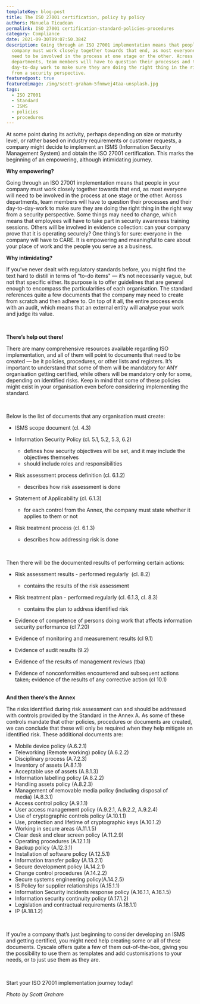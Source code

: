 ```yaml
---
templateKey: blog-post
title: The ISO 27001 certification, policy by policy
authors: Manuela Ticudean
permalink: ISO 27001 certification-standard-policies-procedures
category: Compliance
date: 2021-09-30T09:07:50.384Z
description: Going through an ISO 27001 implementation means that people in your
  company must work closely together towards that end, as most everyone will
  need to be involved in the process at one stage or the other. Across
  departments, team members will have to question their processes and their
  day-to-day work to make sure they are doing the right thing in the right way
  from a security perspective.
featuredpost: true
featuredimage: /img/scott-graham-5fnmwej4taa-unsplash.jpg
tags:
  - ISO 27001
  - Standard
  - ISMS
  - policies
  - procedures
---
```

<!--StartFragment-->

At some point during its activity, perhaps depending on size or maturity level, or rather based on industry requirements or customer requests, a company might decide to implement an ISMS (Information Security Management System) and obtain the ISO 27001 certification. This marks the beginning of an empowering, although intimidating journey.

**Why empowering?**

Going through an ISO 27001 implementation means that people in your company must work closely together towards that end, as most everyone will need to be involved in the process at one stage or the other. Across departments, team members will have to question their processes and their day-to-day-work to make sure they are doing the right thing in the right way from a security perspective. Some things may need to change, which means that employees will have to take part in security awareness training sessions. Others will be involved in evidence collection: can your company prove that it is operating securely? One thing’s for sure: everyone in the company will have to CARE. It is empowering and meaningful to care about your place of work and the people you serve as a business.

**Why intimidating?**

If you’ve never dealt with regulatory standards before, you might find the text hard to distill in terms of “to-do items" — it’s not necessarily vague, but not that specific either. Its purpose is to offer guidelines that are general enough to encompass the particularities of each organisation. The standard references quite a few documents that the company may need to create from scratch and then adhere to. On top of it all, the entire process ends with an audit, which means that an external entity will analyse your work and judge its value.

 

**There’s help out there!**

There are many comprehensive resources available regarding ISO implementation, and all of them will point to documents that need to be created — be it policies, procedures, or other lists and registers. It’s important to understand that some of them will be mandatory for ANY organisation getting certified, while others will be mandatory only for some, depending on identified risks. Keep in mind that some of these policies might exist in your organisation even before considering implementing the standard.

 

Below is the list of documents that any organisation must create:

* ISMS scope document (cl. 4.3) 
* Information Security Policy (cl. 5.1, 5.2, 5.3, 6.2) 

  * defines how security objectives will be set, and it may include the objectives themselves
  * should include roles and responsibilities
* Risk assessment process definition (cl. 6.1.2) 

  * describes how risk assessment is done
* Statement of Applicability (cl. 6.1.3)

  * for each control from the Annex, the company must state whether it applies to them or not
* Risk treatment process (cl. 6.1.3)

  * describes how addressing risk is done

 

Then there will be the documented results of performing certain actions:

* Risk assessment results - performed regularly  (cl. 8.2) 

  * contains the results of the risk assessment
* Risk treatment plan - performed regularly (cl. 6.1.3, cl. 8.3)

  * contains the plan to address identified risk
* Evidence of competence of persons doing work that affects information security performance (cl 7.20)
* Evidence of monitoring and measurement results (cl 9.1)
* Evidence of audit results (9.2)
* Evidence of the results of management reviews (tba)
* Evidence of nonconformities encountered and subsequent actions taken; evidence of the results of any corrective action (cl 10.1)

\
**And then there’s the Annex**

The risks identified during risk assessment can and should be addressed with controls provided by the Standard in the Annex A. As some of these controls mandate that other policies, procedures or documents are created, we can conclude that these will only be required when they help mitigate an identified risk. These additional documents are:

* Mobile device policy (A.6.2.1)
* Teleworking (Remote working) policy (A.6.2.2)
* Disciplinary process (A.7.2.3)
* Inventory of assets (A.8.1.1)
* Acceptable use of assets (A.8.1.3)
* Information labelling policy (A.8.2.2)
* Handling assets policy (A.8.2.3)
* Management of removable media policy (including disposal of media) (A.8.3.1) 
* Access control policy (A.9.1.1)
* User access management policy (A.9.2.1, A.9.2.2, A.9.2.4)
* Use of cryptographic controls policy (A.10.1.1)
* Use, protection and lifetime of cryptographic keys (A.10.1.2)
* Working in secure areas (A.11.1.5)
* Clear desk and clear screen policy (A.11.2.9)
* Operating procedures (A.12.1.1)
* Backup policy (A.12.3.1)
* Installation of software policy (A.12.5.1)
* Information transfer policy (A.13.2.1)
* Secure development policy (A.14.2.1)
* Change control procedures (A.14.2.2)
* Secure systems engineering policy(A.14.2.5)
* IS Policy for supplier relationships (A.15.1.1)
* Information Security incidents response policy (A.16.1.1, A.16.1.5)
* Information security continuity policy (A.17.1.2)
* Legislation and contractual requirements (A.18.1.1)
* IP (A.18.1.2)

 

If you’re a company that’s just beginning to consider developing an ISMS and getting certified, you might need help creating some or all of these documents. Cyscale offers quite a few of them out-of-the-box, giving you the possibility to use them as templates and add customisations to your needs, or to just use them as they are.

 

Start your ISO 27001 implementation journey today!



*Photo by Scott Graham*

<!--EndFragment-->